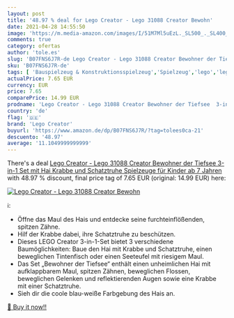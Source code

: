 ```yaml
---
layout: post
title: '48.97 % deal for Lego Creator - Lego 31088 Creator Bewohn'
date: 2021-04-28 14:55:50
image: 'https://m.media-amazon.com/images/I/51M7Ml5uEzL._SL500_._SL400_.jpg'
comments: true
category: ofertas
author: 'tole.es'
slug: 'B07FNS6J7R-de Lego Creator - Lego 31088 Creator Bewohner der Tiefsee...'
sku: 'B07FNS6J7R-de'
tags: [ 'Bauspielzeug & Konstruktionsspielzeug','Spielzeug','lego','lego creator', ]
actualPrice: 7.65 EUR
currency: EUR
price: 7.65
comparePrice: 14.99 EUR
prodname: 'Lego Creator - Lego 31088 Creator Bewohner der Tiefsee  3-in-1 Set mit Hai  Krabbe und Schatztruhe  Spielzeuge für Kinder ab 7 Jahren'
country: 'de'
flag: '🇩🇪'
brand: 'Lego Creator'
buyurl: 'https://www.amazon.de/dp/B07FNS6J7R/?tag=tolees0ca-21'
descuento: '48.97'
average: '11.1049999999999'
---
```


There's a deal [Lego Creator - Lego 31088 Creator Bewohner der Tiefsee  3-in-1 Set mit Hai  Krabbe und Schatztruhe  Spielzeuge für Kinder ab 7 Jahren](https://www.amazon.de/dp/B07FNS6J7R/?tag=tolees0ca-21)  with  48.97 % discount, final price tag of  7.65 EUR (original: 14.99 EUR) here:

[![Lego Creator - Lego 31088 Creator Bewohn](https://m.media-amazon.com/images/I/51M7Ml5uEzL._SL500_._SL400_.jpg)](https://www.amazon.de/dp/B07FNS6J7R/?tag=tolees0ca-21)

ℹ️:

- Öffne das Maul des Hais und entdecke seine furchteinflößenden, spitzen Zähne.
- Hilf der Krabbe dabei, ihre Schatztruhe zu beschützen.
- Dieses LEGO Creator 3-in-1-Set bietet 3 verschiedene Baumöglichkeiten: Baue den Hai mit Krabbe und Schatztruhe, einen beweglichen Tintenfisch oder einen Seeteufel mit riesigem Maul.
- Das Set „Bewohner der Tiefsee“ enthält einen unheimlichen Hai mit aufklappbarem Maul, spitzen Zähnen, beweglichen Flossen, beweglichen Gelenken und reflektierenden Augen sowie eine Krabbe mit einer Schatztruhe.
- Sieh dir die coole blau-weiße Farbgebung des Hais an.

[🛒 Buy it now!!](https://www.amazon.de/dp/B07FNS6J7R/?tag=tolees0ca-21)
